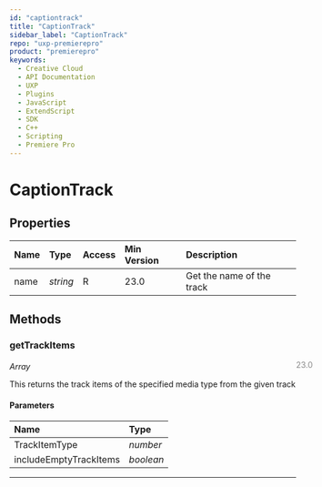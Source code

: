 ```yaml
---
id: "captiontrack"
title: "CaptionTrack"
sidebar_label: "CaptionTrack"
repo: "uxp-premierepro"
product: "premierepro"
keywords:
  - Creative Cloud
  - API Documentation
  - UXP
  - Plugins
  - JavaScript
  - ExtendScript
  - SDK
  - C++
  - Scripting
  - Premiere Pro
---
```


# CaptionTrack

## Properties

| Name | Type | Access | Min Version | Description |
| :------ | :------ | :------ | :------ | :------ |
| name | *string* | R | 23.0 | Get the name of the track |

## Methods

### getTrackItems

<span class="minversion" style="display: block; margin-bottom: -1em; margin-left: 36em; float:left; opacity:0.5;">23.0</span>

*Array*

This returns the track items of the specified media type from the given track

#### Parameters

| Name | Type |
| :------ | :------ |
| TrackItemType | *number* |
| includeEmptyTrackItems | *boolean* |

___

